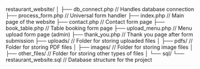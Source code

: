 restaurant_website/
│
├── db_connect.php                // Handles database connection
├── process_form.php              // Universal form handler
├── index.php                     // Main page of the website
├── contact.php                   // Contact form page
├── book_table.php                // Table booking form page
├── upload_menu.php               // Menu upload form page (admin)
├── thank_you.php                 // Thank you page after form submission
├── uploads/                      // Folder for storing uploaded files
│   ├── pdfs/                     // Folder for storing PDF files
│   ├── images/                   // Folder for storing image files
│   ├── other_files/              // Folder for storing other types of files
│
└── sql/
    └── restaurant_website.sql    // Database structure for the project
